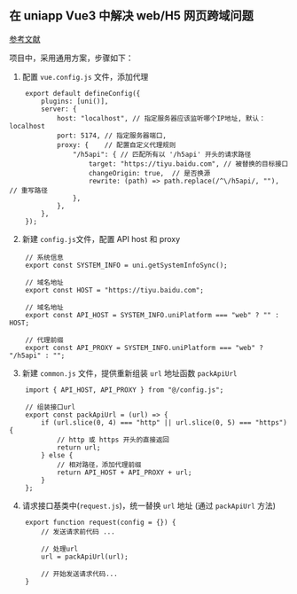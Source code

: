 ## 在 uniapp Vue3 中解决 web/H5 网页跨域问题

[参考文献](https://blog.csdn.net/qq_18798149/article/details/135544336)

项目中，采用通用方案，步骤如下：

1. 配置 `vue.config.js` 文件，添加代理

```
    export default defineConfig({
        plugins: [uni()],
        server: {
            host: "localhost", // 指定服务器应该监听哪个IP地址, 默认：localhost
            port: 5174, // 指定服务器端口,
            proxy: {    // 配置自定义代理规则
                "/h5api": { // 匹配所有以 '/h5api' 开头的请求路径
                    target: "https://tiyu.baidu.com", // 被替换的目标接口
                    changeOrigin: true,  // 是否换源
                    rewrite: (path) => path.replace(/^\/h5api/, ""), // 重写路径
                },
            },
        },
    });
```

2. 新建 `config.js`文件，配置 API host 和 proxy

```
    // 系统信息
    export const SYSTEM_INFO = uni.getSystemInfoSync();

    // 域名地址
    export const HOST = "https://tiyu.baidu.com";

    // 域名地址
    export const API_HOST = SYSTEM_INFO.uniPlatform === "web" ? "" : HOST;

    // 代理前缀
    export const API_PROXY = SYSTEM_INFO.uniPlatform === "web" ? "/h5api" : "";

```

3. 新建 `common.js` 文件，提供重新组装 `url` 地址函数 `packApiUrl`

```
    import { API_HOST, API_PROXY } from "@/config.js";

    // 组装接口url
    export const packApiUrl = (url) => {
        if (url.slice(0, 4) === "http" || url.slice(0, 5) === "https") {
            // http 或 https 开头的直接返回
            return url;
        } else {
            // 相对路径，添加代理前缀
            return API_HOST + API_PROXY + url;
        }
    };
```

4. 请求接口基类中(`request.js`)，统一替换 `url` 地址 (通过 `packApiUrl` 方法)

```
    export function request(config = {}) {
        // 发送请求前代码 ...

        // 处理url
        url = packApiUrl(url);

        // 开始发送请求代码...
    }
```
